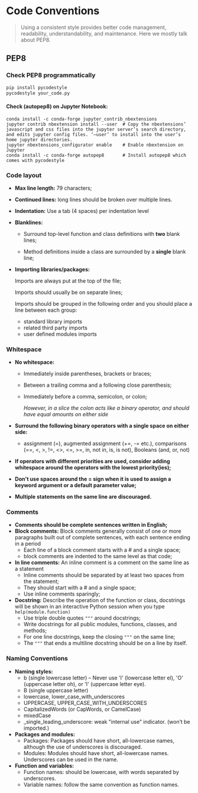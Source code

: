 # Code Conventions

> Using a consistent style provides better code management, readability, understandability, and maintenance. Here we mostly talk about PEP8.

## PEP8

### Check PEP8 programmatically

```bash
pip install pycodestyle
pycodestyle your_code.py
```

#### Check \(autopep8\) on Jupyter Notebook:

```text
conda install -c conda-forge jupyter_contrib_nbextensions
jupyter contrib nbextension install --user  # Copy the nbextensions’ javascript and css files into the jupyter server’s search directory, and edits jupyter config files. ‘—user’ to install into the user’s home jupyter directories.
jupyter nbextensions_configurator enable    # Enable nbextension on Jupyter
conda install -c conda-forge autopep8       # Install autopep8 which comes with pycodestyle
```

### Code layout

* **Max line length:** 79 characters;
* **Continued lines:** long lines should be broken over multiple lines.
* **Indentation:** Use a tab \(4 spaces\) per indentation level
* **Blanklines:**

  * Surround top-level function and class definitions with **two** blank lines;

  * Method definitions inside a class are surrounded by a **single** blank line;

* **Importing libraries/packages:**

  Imports are always put at the top of the file;

  Imports should usually be on separate lines;

  Imports should be grouped in the following order and you should place a line between each group:

  * standard library imports
  * related third party imports
  * user defined modules imports

### Whitespace

* **No whitespace:**
  * Immediately inside parentheses, brackets or braces;
  * Between a trailing comma and a following close parenthesis;
  * Immediately before a comma, semicolon, or colon;

    _However, in a slice the colon acts like a binary operator, and should have equal amounts on either side_
* **Surround the following binary operators with a single space on either side:**

  * assignment \(=\), augmented assignment \(+=, -= etc.\), comparisons \(==, &lt;, &gt;, !=, &lt;&gt;, &lt;=, &gt;=, in, not in, is, is not\), Booleans \(and, or, not\)
* **If operators with different priorities are used, consider adding whitespace around the operators with the lowest priority\(ies\);**
* **Don't use spaces around the = sign when it is used to assign a keyword argument or a default parameter value;**
* **Multiple statements on the same line are discouraged.**

### Comments

* **Comments should be complete sentences written in English;**
* **Block comments:** Block comments generally consist of one or more paragraphs built out of complete sentences, with each sentence ending in a period
  * Each line of a block comment starts with a \# and a single space;
  * block comments are indented to the same level as that code;
* **In line comments:** An inline comment is a comment on the same line as a statement
  * Inline comments should be separated by at least two spaces from the statement;
  * They should start with a \# and a single space;
  * Use inline comments sparingly;
* **Docstring:** Describe the operation of the function or class, docstrings will be shown in an interactive Python session when you type `help(module.function)`
  * Use triple double quotes `"""` around docstrings;
  * Write docstrings for all public modules, functions, classes, and methods;
  * For one line docstrings, keep the closing `"""` on the same line;
  * The `"""` that ends a multiline docstring should be on a line by itself.

### Naming Conventions

* **Naming styles:**
  * b \(single lowercase letter\) – Never use 'l' \(lowercase letter el\), 'O' \(uppercase letter oh\), or 'I' \(uppercase letter eye\).
  * B \(single uppercase letter\)
  * lowercase, lower\_case\_with\_underscores
  * UPPERCASE, UPPER\_CASE\_WITH\_UNDERSCORES
  * CapitalizedWords \(or CapWords, or CamelCase\)
  * mixedCase
  * \_single\_leading\_underscore: weak "internal use" indicator. \(won’t be imported.\)
* **Packages and modules:**
  * Packages: Packages should have short, all-lowercase names, although the use of underscores is discouraged.
  * Modules: Modules should have short, all-lowercase names. Underscores can be used in the name.
* **Function and variables:**
  * Function names: should be lowercase, with words separated by underscores.
  * Variable names: follow the same convention as function names.